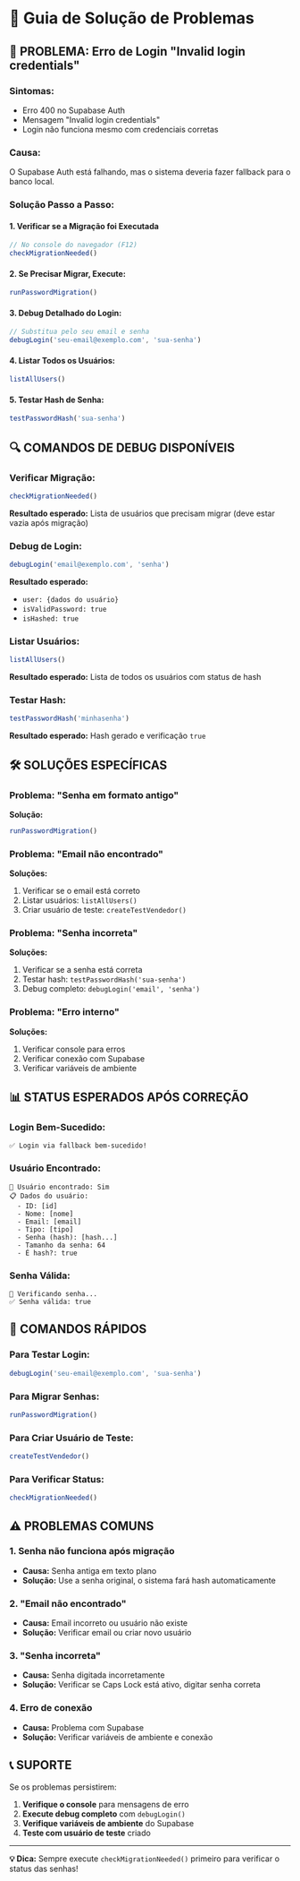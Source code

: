 # 🔧 Guia de Solução de Problemas

## 🚨 **PROBLEMA: Erro de Login "Invalid login credentials"**

### **Sintomas:**
- Erro 400 no Supabase Auth
- Mensagem "Invalid login credentials"
- Login não funciona mesmo com credenciais corretas

### **Causa:**
O Supabase Auth está falhando, mas o sistema deveria fazer fallback para o banco local.

### **Solução Passo a Passo:**

#### **1. Verificar se a Migração foi Executada**
```javascript
// No console do navegador (F12)
checkMigrationNeeded()
```

#### **2. Se Precisar Migrar, Execute:**
```javascript
runPasswordMigration()
```

#### **3. Debug Detalhado do Login:**
```javascript
// Substitua pelo seu email e senha
debugLogin('seu-email@exemplo.com', 'sua-senha')
```

#### **4. Listar Todos os Usuários:**
```javascript
listAllUsers()
```

#### **5. Testar Hash de Senha:**
```javascript
testPasswordHash('sua-senha')
```

## 🔍 **COMANDOS DE DEBUG DISPONÍVEIS**

### **Verificar Migração:**
```javascript
checkMigrationNeeded()
```
**Resultado esperado:** Lista de usuários que precisam migrar (deve estar vazia após migração)

### **Debug de Login:**
```javascript
debugLogin('email@exemplo.com', 'senha')
```
**Resultado esperado:** 
- `user: {dados do usuário}`
- `isValidPassword: true`
- `isHashed: true`

### **Listar Usuários:**
```javascript
listAllUsers()
```
**Resultado esperado:** Lista de todos os usuários com status de hash

### **Testar Hash:**
```javascript
testPasswordHash('minhasenha')
```
**Resultado esperado:** Hash gerado e verificação `true`

## 🛠️ **SOLUÇÕES ESPECÍFICAS**

### **Problema: "Senha em formato antigo"**
**Solução:**
```javascript
runPasswordMigration()
```

### **Problema: "Email não encontrado"**
**Soluções:**
1. Verificar se o email está correto
2. Listar usuários: `listAllUsers()`
3. Criar usuário de teste: `createTestVendedor()`

### **Problema: "Senha incorreta"**
**Soluções:**
1. Verificar se a senha está correta
2. Testar hash: `testPasswordHash('sua-senha')`
3. Debug completo: `debugLogin('email', 'senha')`

### **Problema: "Erro interno"**
**Soluções:**
1. Verificar console para erros
2. Verificar conexão com Supabase
3. Verificar variáveis de ambiente

## 📊 **STATUS ESPERADOS APÓS CORREÇÃO**

### **Login Bem-Sucedido:**
```
✅ Login via fallback bem-sucedido!
```

### **Usuário Encontrado:**
```
👤 Usuário encontrado: Sim
📋 Dados do usuário:
  - ID: [id]
  - Nome: [nome]
  - Email: [email]
  - Tipo: [tipo]
  - Senha (hash): [hash...]
  - Tamanho da senha: 64
  - É hash?: true
```

### **Senha Válida:**
```
🔐 Verificando senha...
✅ Senha válida: true
```

## 🚀 **COMANDOS RÁPIDOS**

### **Para Testar Login:**
```javascript
debugLogin('seu-email@exemplo.com', 'sua-senha')
```

### **Para Migrar Senhas:**
```javascript
runPasswordMigration()
```

### **Para Criar Usuário de Teste:**
```javascript
createTestVendedor()
```

### **Para Verificar Status:**
```javascript
checkMigrationNeeded()
```

## ⚠️ **PROBLEMAS COMUNS**

### **1. Senha não funciona após migração**
- **Causa:** Senha antiga em texto plano
- **Solução:** Use a senha original, o sistema fará hash automaticamente

### **2. "Email não encontrado"**
- **Causa:** Email incorreto ou usuário não existe
- **Solução:** Verificar email ou criar novo usuário

### **3. "Senha incorreta"**
- **Causa:** Senha digitada incorretamente
- **Solução:** Verificar se Caps Lock está ativo, digitar senha correta

### **4. Erro de conexão**
- **Causa:** Problema com Supabase
- **Solução:** Verificar variáveis de ambiente e conexão

## 📞 **SUPORTE**

Se os problemas persistirem:

1. **Verifique o console** para mensagens de erro
2. **Execute debug completo** com `debugLogin()`
3. **Verifique variáveis de ambiente** do Supabase
4. **Teste com usuário de teste** criado

---

**💡 Dica:** Sempre execute `checkMigrationNeeded()` primeiro para verificar o status das senhas!

